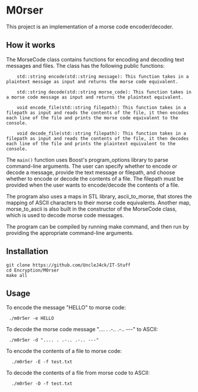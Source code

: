 # M0rser

This project is an implementation of a morse code encoder/decoder.

## How it works  

The MorseCode class contains functions for encoding and decoding text messages and files. The class has the following public functions:
```
    std::string encode(std::string message): This function takes in a plaintext message as input and returns the morse code equivalent.

    std::string decode(std::string morse_code): This function takes in a morse code message as input and returns the plaintext equivalent.

    void encode_file(std::string filepath): This function takes in a filepath as input and reads the contents of the file, it then encodes each line of the file and prints the morse code equivalent to the console.

    void decode_file(std::string filepath): This function takes in a filepath as input and reads the contents of the file, it then decodes each line of the file and prints the plaintext equivalent to the console.
```
The ```main()``` function uses Boost's program_options library to parse command-line arguments. The user can specify whether to encode or decode a message, provide the text message or filepath, and choose whether to encode or decode the contents of a file. The filepath must be provided when the user wants to encode/decode the contents of a file.

The program also uses a maps in STL library, ascii_to_morse, that stores the mapping of ASCII characters to their morse code equivalents. Another map, morse_to_ascii is also built in the constructor of the MorseCode class, which is used to decode morse code messages.

The program can be compiled by running make command, and then run by providing the appropriate command-line arguments.

## Installation
```
git clone https://github.com/UncleJ4ck/IT-Stuff
cd Encryption/M0rser
make all
```

## Usage

To encode the message "HELLO" to morse code:

     ./m0r5er -e HELLO

To decode the morse code message ".... . .-.. .-.. ---" to ASCII:

     ./m0r5er -d ".... . .-.. .-.. ---"

To encode the contents of a file to morse code:

      ./m0r5er -E -f test.txt

To decode the contents of a file from morse code to ASCII:

      ./m0r5er -D -f test.txt
